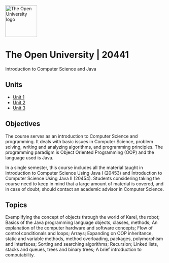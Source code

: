 <picture>
  <source media="(prefers-color-scheme: dark)" srcset="https://upload.wikimedia.org/wikipedia/commons/thumb/7/7a/Open_university_israel_logo.svg/1200px-Open_university_israel_logo.svg.png">
  <img src="https://upload.wikimedia.org/wikipedia/commons/thumb/7/7a/Open_university_israel_logo.svg/1200px-Open_university_israel_logo.svg.png" alt="The Open University logo" height="100">
</picture>

# The Open University | **20441**
Introduction to Computer Science and Java

## Units

- [Unit 1](notes/unit-1)
- [Unit 2](notes/unit-2)
- [Unit 3](notes/unit-3)

## Objectives

The course serves as an introduction to Computer Science and programming. It deals with basic issues in Computer Science, problem solving, writing and analyzing algorithms, and programming principles. The programming paradigm is Object Oriented Programming (OOP) and the language used is Java.

In a single semester, this course includes all the material taught in Introduction to Computer Science Using Java I (20453) and Introduction to Computer Science Using Java II (20454). Students considering taking the course need to keep in mind that a large amount of material is covered, and in case of doubt, should contact an academic advisor in Computer Science.

## Topics

Exemplifying the concept of objects through the world of Karel, the robot; Basics of the Java programming language objects, classes, methods; An explanation of the computer hardware and software concepts; Flow of control conditionals and loops; Arrays; Expanding on OOP inheritance, static and variable methods, method overloading, packages, polymorphism and interfaces; Sorting and searching algorithms; Recursion; Linked lists, stacks and queues, trees and binary trees; A brief introduction to computability.
